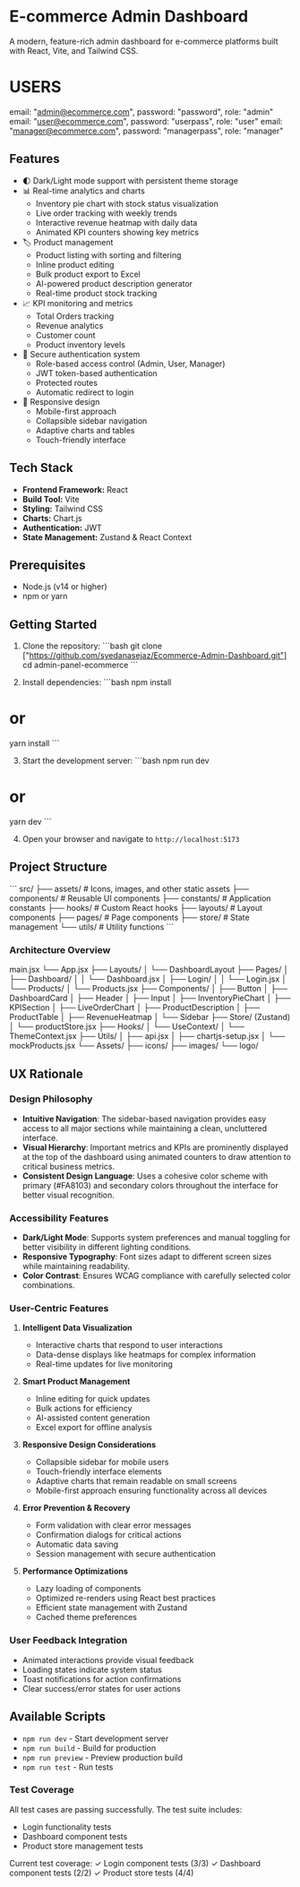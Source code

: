 # E-commerce Admin Dashboard

A modern, feature-rich admin dashboard for e-commerce platforms built with React, Vite, and Tailwind CSS.

# USERS

email: "admin@ecommerce.com", password: "password", role: "admin"
email: "user@ecommerce.com", password: "userpass", role: "user"
email: "manager@ecommerce.com", password: "managerpass", role: "manager"

## Features

- 🌓 Dark/Light mode support with persistent theme storage
- 📊 Real-time analytics and charts
  - Inventory pie chart with stock status visualization
  - Live order tracking with weekly trends
  - Interactive revenue heatmap with daily data
  - Animated KPI counters showing key metrics
- 🏷️ Product management
  - Product listing with sorting and filtering
  - Inline product editing
  - Bulk product export to Excel
  - AI-powered product description generator
  - Real-time product stock tracking
- 📈 KPI monitoring and metrics
  - Total Orders tracking
  - Revenue analytics
  - Customer count
  - Product inventory levels
- 🔐 Secure authentication system
  - Role-based access control (Admin, User, Manager)
  - JWT token-based authentication
  - Protected routes
  - Automatic redirect to login
- 📱 Responsive design
  - Mobile-first approach
  - Collapsible sidebar navigation
  - Adaptive charts and tables
  - Touch-friendly interface

## Tech Stack

- **Frontend Framework:** React
- **Build Tool:** Vite
- **Styling:** Tailwind CSS
- **Charts:** Chart.js
- **Authentication:** JWT
- **State Management:** Zustand & React Context

## Prerequisites

- Node.js (v14 or higher)
- npm or yarn

## Getting Started

1. Clone the repository:
   \```bash
   git clone ["https://github.com/syedanasejaz/Ecommerce-Admin-Dashboard.git"]
   cd admin-panel-ecommerce
   \```

2. Install dependencies:
   \```bash
   npm install

# or

yarn install
\```

3. Start the development server:
   \```bash
   npm run dev

# or

yarn dev
\```

4. Open your browser and navigate to `http://localhost:5173`

## Project Structure

\```
src/
├── assets/ # Icons, images, and other static assets
├── components/ # Reusable UI components
├── constants/ # Application constants
├── hooks/ # Custom React hooks
├── layouts/ # Layout components
├── pages/ # Page components
├── store/ # State management
└── utils/ # Utility functions
\```

### Architecture Overview

main.jsx
└── App.jsx
├── Layouts/
│ └── DashboardLayout
├── Pages/
│ ├── Dashboard/
│ │ └── Dashboard.jsx
│ ├── Login/
│ │ └── Login.jsx
│ └── Products/
│ └── Products.jsx
├── Components/
│ ├── Button
│ ├── DashboardCard
│ ├── Header
│ ├── Input
│ ├── InventoryPieChart
│ ├── KPISection
│ ├── LiveOrderChart
│ ├── ProductDescription
│ ├── ProductTable
│ ├── RevenueHeatmap
│ └── Sidebar
├── Store/ (Zustand)
│ └── productStore.jsx
├── Hooks/
│ └── UseContext/
│ └── ThemeContext.jsx
├── Utils/
│ ├── api.jsx
│ ├── chartjs-setup.jsx
│ └── mockProducts.jsx
└── Assets/
├── icons/
├── images/
└── logo/

## UX Rationale

### Design Philosophy

- **Intuitive Navigation**: The sidebar-based navigation provides easy access to all major sections while maintaining a clean, uncluttered interface.
- **Visual Hierarchy**: Important metrics and KPIs are prominently displayed at the top of the dashboard using animated counters to draw attention to critical business metrics.
- **Consistent Design Language**: Uses a cohesive color scheme with primary (#FA8103) and secondary colors throughout the interface for better visual recognition.

### Accessibility Features

- **Dark/Light Mode**: Supports system preferences and manual toggling for better visibility in different lighting conditions.
- **Responsive Typography**: Font sizes adapt to different screen sizes while maintaining readability.
- **Color Contrast**: Ensures WCAG compliance with carefully selected color combinations.

### User-Centric Features

1. **Intelligent Data Visualization**

   - Interactive charts that respond to user interactions
   - Data-dense displays like heatmaps for complex information
   - Real-time updates for live monitoring

2. **Smart Product Management**

   - Inline editing for quick updates
   - Bulk actions for efficiency
   - AI-assisted content generation
   - Excel export for offline analysis

3. **Responsive Design Considerations**

   - Collapsible sidebar for mobile users
   - Touch-friendly interface elements
   - Adaptive charts that remain readable on small screens
   - Mobile-first approach ensuring functionality across all devices

4. **Error Prevention & Recovery**

   - Form validation with clear error messages
   - Confirmation dialogs for critical actions
   - Automatic data saving
   - Session management with secure authentication

5. **Performance Optimizations**
   - Lazy loading of components
   - Optimized re-renders using React best practices
   - Efficient state management with Zustand
   - Cached theme preferences

### User Feedback Integration

- Animated interactions provide visual feedback
- Loading states indicate system status
- Toast notifications for action confirmations
- Clear success/error states for user actions

## Available Scripts

- `npm run dev` - Start development server
- `npm run build` - Build for production
- `npm run preview` - Preview production build
- `npm run test` - Run tests

### Test Coverage

All test cases are passing successfully. The test suite includes:

- Login functionality tests
- Dashboard component tests
- Product store management tests

Current test coverage:
✓ Login component tests (3/3)
✓ Dashboard component tests (2/2)
✓ Product store tests (4/4)
